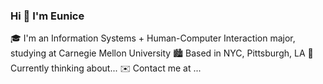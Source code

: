 ### Hi 👋 I'm Eunice 
🎓 I'm an Information Systems + Human-Computer Interaction major, studying at Carnegie Mellon University
🏙️ Based in NYC, Pittsburgh, LA
💭 Currently thinking about... 
✉️ Contact me at ... 
